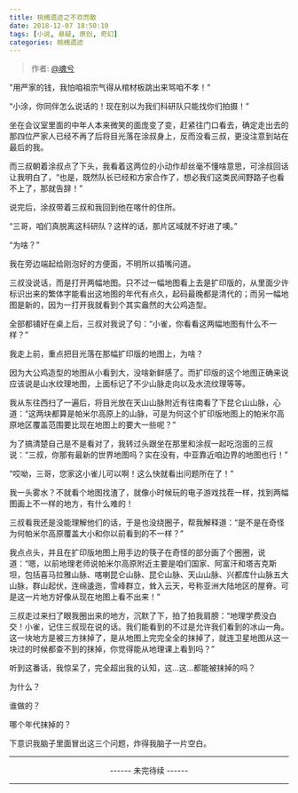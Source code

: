 ```yaml
---
title: 桃槐遗迹之不欢而散
date: 2018-12-07 18:50:10
tags: [小说, 悬疑, 原创, 奇幻]
categories: 桃槐遗迹
---
```


> 作者: [@魂兮](http://weibo.com/paigu77) 

"用严家的钱，我怕咱祖宗气得从棺材板跳出来骂咱不孝！"

“小涂，你同伴怎么说话的！现在别以为我们科研队只能找你们拍摄！”

坐在会议室里面的中年人本来微笑的面庞变了变，赶紧往门口看去，确定走出去的那四位严家人已经不再了后将目光落在涂叔身上，反而没看三叔，更没注意到站在最后的我。

而三叔朝着涂叔点了下头，我看着这两位的小动作却丝毫不懂啥意思，可涂叔回话让我明白了，“也是，既然队长已经和方家合作了，想必我们这类民间野路子也看不上了，那就告辞！”

说完后，涂叔带着三叔和我回到他在喀什的住所。

“三哥，咱们真脱离这科研队？这样的话，那片区域就不好进了噢。”

“为啥？”

我在旁边端起给刚泡好的方便面，不明所以插嘴问道。

三叔没说话，而是打开两幅地图。只不过一幅地图看上去是扩印版的，从里面少许标识出来的繁体字能看出这地图的年代有点久，起码最晚都是清代的；而另一幅地图是新的，因为一打开我就看到个其实盎然的大公鸡造型。

全部都铺好在桌上后，三叔对我说了句：“小雀，你看看这两幅地图有什么不一样？”

我走上前，重点把目光落在那幅扩印版的地图上，为啥？

因为大公鸡造型的地图从小看到大，没啥新鲜感了。而扩印版的这个地图正确来说应该说是山水纹理地图，上面标记了不少山脉走向以及水流纹理等等。

我从东往西扫了一遍后，将目光放在天山山脉附近有往南看了下昆仑山山脉，心道：“这两块都算是帕米尔高原上的山脉，可是为何这个扩印版地图上的帕米尔高原地区覆盖范围要比现在地图上的要大一些呢？”

为了搞清楚自己是不是看对了，我转过头跟坐在那里和涂叔一起吃泡面的三叔说：“三叔，你那有最新的世界地图吗？实在没有，中亚靠近咱边界的地图也行！”

“哎呦，三哥，您家这小雀儿可以啊！这么快就看出问题所在了！”

我一头雾水？不就看个地图找渣了，就像小时候玩的电子游戏找茬一样，找到两幅图画上不一样的地方，有什么难的！

三叔看我还是没能理解他们的话，于是也没绕圈子，帮我解释道：“是不是在奇怪为何帕米尔高原覆盖大小和你以前看到的不一样？”

我点点头，并且在扩印版地图上用手边的筷子在奇怪的部分画了个圈圈，说道：“嗯，以前地理老师说帕米尔高原附近主要是咱们国家、阿富汗和塔吉克斯坦，包括喜马拉雅山脉、喀喇昆仑山脉、昆仑山脉、天山山脉、兴都库什山脉五大山脉，群山起伏，连绵逶迤，雪峰群立，耸入云天，号称亚洲大陆地区的屋脊。可是这一片地方好像从现在地图上看不出来！”

三叔走过来扫了眼我圈出来的地方，沉默了下，拍了拍我肩膀：“地理学费没白交！小雀，记住三叔现在说的话。我们能看到的不过是允许我们看到的冰山一角。这一块地方是被三方抹掉了，是从地图上完完全全的抹掉了，就连卫星地图从这一块过的时候都查不到的抹掉，你觉得能从地理课上看到吗？”

听到这番话，我惊呆了，完全超出我的认知，这…这…都能被抹掉的吗？

为什么？

谁做的？

哪个年代抹掉的？

下意识我脑子里面冒出这三个问题，炸得我脑子一片空白。

---

<center> ------ 未完待续 ------ </center>

---
